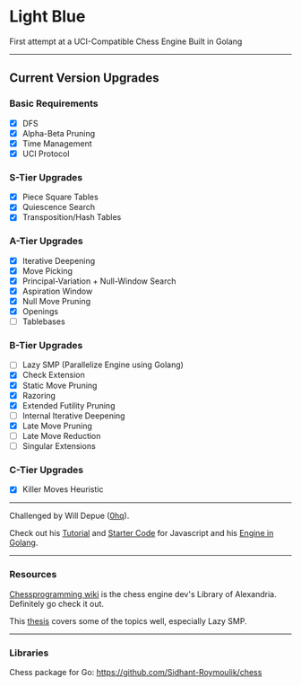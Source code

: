 # Light Blue
First attempt at a UCI-Compatible Chess Engine Built in Golang

---

## Current Version Upgrades

### Basic Requirements

 - [x] DFS
 - [x] Alpha-Beta Pruning
 - [x] Time Management
 - [x] UCI Protocol

### S-Tier Upgrades

 - [x] Piece Square Tables
 - [x] Quiescence Search
 - [x] Transposition/Hash Tables

### A-Tier Upgrades

 - [x] Iterative Deepening
 - [x] Move Picking
 - [x] Principal-Variation + Null-Window Search
 - [x] Aspiration Window
 - [x] Null Move Pruning
 - [x] Openings
 - [ ] Tablebases

### B-Tier Upgrades

 - [ ] Lazy SMP (Parallelize Engine using Golang)
 - [x] Check Extension
 - [x] Static Move Pruning
 - [x] Razoring
 - [x] Extended Futility Pruning
 - [ ] Internal Iterative Deepening
 - [x] Late Move Pruning
 - [ ] Late Move Reduction
 - [ ] Singular Extensions

### C-Tier Upgrades

 - [x] Killer Moves Heuristic

---

Challenged by Will Depue ([0hq](https://github.com/0hq)).

Check out his [Tutorial](https://www.chessengines.org/) and [Starter Code](https://github.com/0hq/starter_chess_engine) for Javascript and his [Engine in Golang](https://github.com/0hq/antikythera/tree/main).

---

### Resources

[Chessprogramming wiki](https://www.chessprogramming.org/Main_Page) is the chess engine dev's Library of Alexandria. Definitely go check it out.

This [thesis](https://www.duo.uio.no/bitstream/handle/10852/53769/1/master.pdf) covers some of the topics well, especially Lazy SMP.

---

### Libraries 

Chess package for Go: https://github.com/Sidhant-Roymoulik/chess
